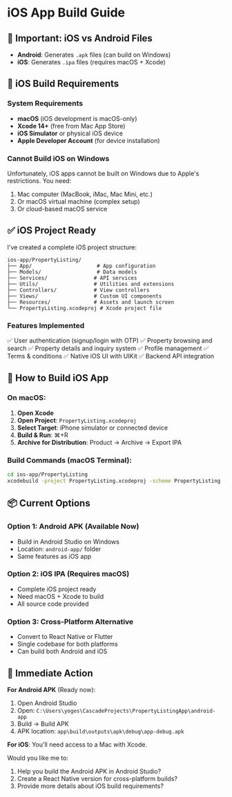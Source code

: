 # iOS App Build Guide

## 🚨 Important: iOS vs Android Files

- **Android**: Generates `.apk` files (can build on Windows)
- **iOS**: Generates `.ipa` files (requires macOS + Xcode)

## 📱 iOS Build Requirements

### **System Requirements**
- **macOS** (iOS development is macOS-only)
- **Xcode 14+** (free from Mac App Store)
- **iOS Simulator** or physical iOS device
- **Apple Developer Account** (for device installation)

### **Cannot Build iOS on Windows**
Unfortunately, iOS apps cannot be built on Windows due to Apple's restrictions. You need:
1. Mac computer (MacBook, iMac, Mac Mini, etc.)
2. Or macOS virtual machine (complex setup)
3. Or cloud-based macOS service

## ✅ iOS Project Ready

I've created a complete iOS project structure:

```
ios-app/PropertyListing/
├── App/                     # App configuration
├── Models/                  # Data models
├── Services/               # API services
├── Utils/                  # Utilities and extensions
├── Controllers/            # View controllers
├── Views/                  # Custom UI components
├── Resources/              # Assets and launch screen
└── PropertyListing.xcodeproj # Xcode project file
```

### **Features Implemented**
✅ User authentication (signup/login with OTP)
✅ Property browsing and search
✅ Property details and inquiry system
✅ Profile management
✅ Terms & conditions
✅ Native iOS UI with UIKit
✅ Backend API integration

## 🎯 How to Build iOS App

### **On macOS:**
1. **Open Xcode**
2. **Open Project**: `PropertyListing.xcodeproj`
3. **Select Target**: iPhone simulator or connected device
4. **Build & Run**: ⌘+R
5. **Archive for Distribution**: Product → Archive → Export IPA

### **Build Commands (macOS Terminal):**
```bash
cd ios-app/PropertyListing
xcodebuild -project PropertyListing.xcodeproj -scheme PropertyListing -configuration Debug build
```

## 📦 Current Options

### **Option 1: Android APK (Available Now)**
- Build in Android Studio on Windows
- Location: `android-app/` folder
- Same features as iOS app

### **Option 2: iOS IPA (Requires macOS)**
- Complete iOS project ready
- Need macOS + Xcode to build
- All source code provided

### **Option 3: Cross-Platform Alternative**
- Convert to React Native or Flutter
- Single codebase for both platforms
- Can build both Android and iOS

## 🚀 Immediate Action

**For Android APK** (Ready now):
1. Open Android Studio
2. Open: `C:\Users\yoges\CascadeProjects\PropertyListingApp\android-app`
3. Build → Build APK
4. APK location: `app\build\outputs\apk\debug\app-debug.apk`

**For iOS**: You'll need access to a Mac with Xcode.

Would you like me to:
1. Help you build the Android APK in Android Studio?
2. Create a React Native version for cross-platform builds?
3. Provide more details about iOS build requirements?
